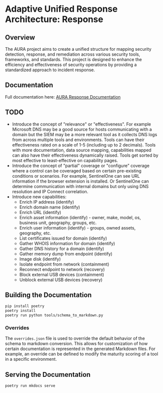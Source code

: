 # Adaptive Unified Response Architecture: Response

## Overview

The AURA project aims to create a unified structure for mapping security detection, response, and remediation across various security tools, frameworks, and standards. This project is designed to enhance the efficiency and effectiveness of security operations by providing a standardized approach to incident response.

## Documentation

Full documentation here: [AURA Response Documentation](./docs/index.md)

## TODO

- Introduce the concept of "relevance" or "effectiveness".  For example Microsoft DNS may be a good source for hosts communicating with a domain but the SIEM may be a more relevant tool as it collects DNS logs from across multiple tools and environments. Tools can have their effectiveness rated on a scale of 1-5 (including up to 2 decimals).  Tools with more documentation, data source mapping, capabilities mapped can also have their effectiveness dynamically raised.  Tools get sorted by most effective to least-effective on capability pages.
- Introduce the concept of "partial" coverage or "configure" coverage where a control can be coveraged based on certain pre-existing conditions or scenarios.  For example, SentinelOne can see URL information if the browser extension is installed.  Or SentinelOne can determine communication with internal domains but only using DNS resolution and IP Connect correlation.
- Introduce new capabilities:
  - Enrich IP address (identify)
  - Enrich domain name (identify)
  - Enrich URL (identify)
  - Enrich asset information (identify) - owner, make, model, os, business unit, geography, groups, etc.
  - Enrich user information (identify) - groups, owned assets, geography, etc.
  - List certificates issued for domain (identify)
  - Gather WHOIS information for domain (identify)
  - Gather DNS history for a domain (identify)
  - Gather memory dump from endpoint (identify)
  - Image disk (identify)
  - Isolate endpoint from network (containment)
  - Reconnect endpoint to network (recovery)
  - Block external USB devices (containment)
  - Unblock external USB devices (recovery)

## Building the Documentation

```bash
pip install poetry
poetry install
poetry run python tools/schema_to_markdown.py
```

### Overrides

The `overrides.json` file is used to override the default behavior of the schema to markdown conversion. This allows for customization of how certain documentation is represented in the generated Markdown files. For example, an override can be defined to modify the maturity scoring of a tool in a specific environment.

## Serving the Documentation

```bash
poetry run mkdocs serve
```